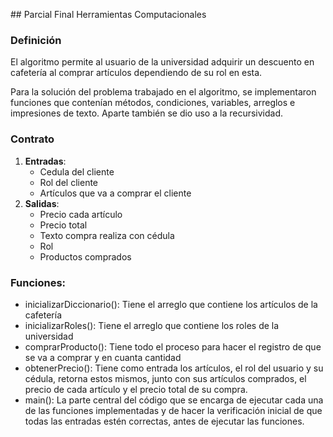﻿﻿## Parcial Final Herramientas Computacionales
### Definición

El algoritmo permite al usuario de la universidad adquirir un descuento en cafetería al comprar artículos
dependiendo de su rol en esta.

Para la solución del problema trabajado en el algoritmo, se implementaron funciones que contenían métodos,
condiciones, variables, arreglos e impresiones de texto. Aparte también se dio uso a la recursividad.

### Contrato

1. **Entradas**: 
	- Cedula del cliente
	- Rol del cliente
	- Artículos que va a comprar el cliente
2. **Salidas**: 
	- Precio cada artículo
	- Precio total
	- Texto compra realiza con cédula
	- Rol
	- Productos comprados

### Funciones:

- inicializarDiccionario(): Tiene el arreglo que contiene los artículos de la cafetería
- inicializarRoles(): Tiene el arreglo que contiene los roles de la universidad
- comprarProducto(): Tiene todo el proceso para hacer el registro de que se va a comprar y en cuanta cantidad
- obtenerPrecio(): Tiene como entrada los artículos, el rol del usuario y su cédula, retorna estos mismos,
junto con sus artículos comprados, el precio de cada artículo y el precio total de su compra.
- main(): La parte central del código que se encarga de ejecutar cada una de las funciones implementadas y de hacer
la verificación inicial de que todas las entradas estén correctas, antes de ejecutar las funciones.	
